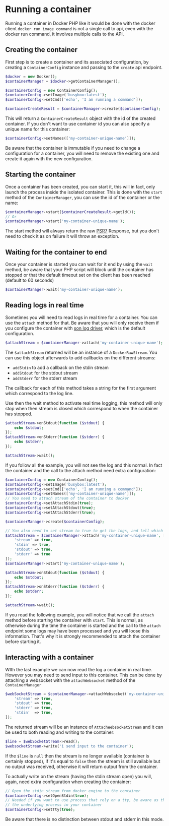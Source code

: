 # Running a container

Running a container in Docker PHP like it would be done with the docker client `docker run image command` is not a
single call to api, even with the docker run command, it involves multiple calls to the API.

## Creating the container

First step is to create a container and its associated configuration, by creating a `ContainerConfig` instance and 
passing to the `create` api endpoint.

```php
$docker = new Docker();
$containerManager = $docker->getContainerManager();

$containerConfig = new ContainerConfig();
$containerConfig->setImage('busybox:latest');
$containerConfig->setCmd(['echo', 'I am running a command']);

$containerCreateResult = $containerManager->create($containerConfig);
```

This will return a `ContainerCreateResult` object with the id of the created container. If you don't want to use 
container id you can also specify a unique name for this container:

```php
$containerConfig->setNames(['my-container-unique-name']]);
```

Be aware that the container is immutable if you need to change a configuration for a container, you will need to remove
the existing one and create it again with the new configuration.

## Starting the container

Once a container has been created, you can start it, this will in fact, only launch the process inside the isolated 
container. This is done with the `start` method of the `ContainerManager`, you can use the id of the container or the
name:

```php
$containerManager->start($containerCreateResult->getId());
// Or
$containerManager->start('my-container-unique-name');
```

The start method will always return the raw [PSR7](http://www.php-fig.org/psr/psr-7/) Response, but you don't need 
to check it as on failure it will throw an exception.

## Waiting for the container to end

Once your container is started you can wait for it end by using the `wait` method, be aware that your PHP script will
block until the container has stopped or that the default timeout set on the client has been reached (default to 60 
seconds)

```php
$containerManager->wait('my-container-unique-name');
```

## Reading logs in real time

Sometimes you will need to read logs in real time for a container. You can use the `attach` method for that. 
Be aware that you will only receive them if you configure the container with 
[son log driver](https://docs.docker.com/engine/reference/logging/overview/), which is the default configuration.

```php
$attachStream = $containerManager->attach('my-container-unique-name');
```

The `$attachStream` returned will be an instance of a `DockerRawStream`. You can use this object afterwards to add 
callbacks on the different streams:

 * `addStdin` to add a callback on the stdin stream
 * `addStdout` for the stdout stream
 * `addStderr` for the stderr stream

The callback for each of this method takes a string for the first argument which correspond to the log line. 

Use then the wait method to activate real time logging, this method will only stop when then stream is closed which
correspond to when the container has stopped.

```php
$attachStream->onStdout(function ($stdout) {
    echo $stdout;
});
$attachStream->onStderr(function ($stderr) {
    echo $stderr;
});

$attachStream->wait();
```

If you follow all the example, you will not see the log and this normal. In fact the container and the call to the attach
method need extra configuration:

```php
$containerConfig = new ContainerConfig();
$containerConfig->setImage('busybox:latest');
$containerConfig->setCmd(['echo', 'I am running a command']);
$containerConfig->setNames(['my-container-unique-name']]);
// You need to attach stream of the container to docker
$containerConfig->setAttachStdin(true);
$containerConfig->setAttachStdout(true);
$containerConfig->setAttachStderr(true);

$containerManager->create($containerConfig);

// You also need to set stream to true to get the logs, and tell which stream you want to attach
$attachStream = $containerManager->attach('my-container-unique-name', [
    'stream' => true,
    'stdin' => true,
    'stdout' => true,
    'stderr' => true
]);
$containerManager->start('my-container-unique-name');

$attachStream->onStdout(function ($stdout) {
    echo $stdout;
});
$attachStream->onStderr(function ($stderr) {
    echo $stderr;
});

$attachStream->wait();
```

If you read the following example, you will notice that we call the `attach` method before starting the container with
`start`. This is normal, as otherwise during the time the container is started and the call to the `attach` endpoint
some logs may have been processed and you will loose this information. That's why it is strongly recommended to attach 
the container before starting it.

## Interacting with a container

WIth the last example we can now read the log a container in real time. However you may need to send input to this 
container. This can be done by attaching a websocket with the `attachWebsocket` method of the `ContainerManager`

```php
$webSocketStream = $containerManager->attachWebsocket('my-container-unique-name', [
    'stream' => true,
    'stdout' => true,
    'stderr' => true,
    'stdin'  => true,
]);
```

The returned stream will be an instance of `AttachWebsocketStream` and it can be used to both reading and writing to
the container:

```php
$line = $webSocketStream->read();
$websocketStream->write('i send input to the container');
```

If the `$line` is `null` then the stream is no longer available (container is certainly stopped), if it's equal to 
`false` then the stream is still available but no output was received, otherwise it will return output from the container.

To actually write on the stream (having the stdin stream open) you will, again, need extra configuration when creating
the container:

```php
// Open the stdin stream from docker engine to the container
$containerConfig->setOpenStdin(true);
// Needed if you want to use process that rely on a tty, be aware as there is, in fact, no tty this may cause bug to
// the underlying process in your container
$containerConfig->setTty(true);
```

Be aware that there is no distinction between stdout and stderr in this mode.

